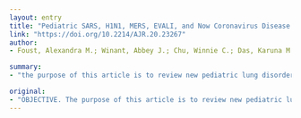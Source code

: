 ```yaml
---
layout: entry
title: "Pediatric SARS, H1N1, MERS, EVALI, and Now Coronavirus Disease (COVID-19) Pneumonia: What Radiologists Need to Know"
link: "https://doi.org/10.2214/AJR.20.23267"
author:
- Foust, Alexandra M.; Winant, Abbey J.; Chu, Winnie C.; Das, Karuna M.; Phillips, Grace S.; Lee, Edward Y.

summary:
- "the purpose of this article is to review new pediatric lung disorders. It is essential for radiologists to have a clear understanding of the characteristic imaging appearances of these lung disorders in pediatric patients to ensure optimal patient care. Some characteristic imaging findings have emerged or are currently emerging. Radiologists must have clear understanding. The clinical symptoms of SARS, H1N1, MERS, EVALI, and COVID-19 pneumonia may be nonspecific. OBJECTIVE. This article will review new lung disorders that have occurred in recent years include severe acute respiratory syndrome, a review of the purpose."

original:
- "OBJECTIVE. The purpose of this article is to review new pediatric lung disorders-including disorders that have occurred in recent years years such as severe acute respiratory syndrome (SARS), swine-origin influenza A (H1N1), Middle East respiratory syndrome (MERS), e-cigarette or vaping product use-associated lung injury (EVALI), and coronavirus disease (COVID-19) pneumonia-to enhance understanding of the characteristic imaging findings. CONCLUSION. Although the clinical symptoms of SARS, H1N1, MERS, EVALI, and COVID-19 pneumonia in pediatric patients may be nonspecific, some characteristic imaging findings have emerged or are currently emerging. It is essential for radiologists to have a clear understanding of the characteristic imaging appearances of these lung disorders in pediatric patients to ensure optimal patient care."
---
```


